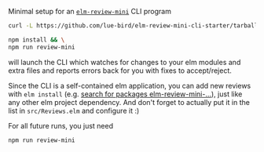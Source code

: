 Minimal setup for an [`elm-review-mini`](https://dark.elm.dmy.fr/packages/lue-bird/elm-review-mini/latest/) CLI program

```bash
curl -L https://github.com/lue-bird/elm-review-mini-cli-starter/tarball/master review-mini | tar xz

npm install && \
npm run review-mini
```
will launch the CLI which watches for changes to your elm modules and extra files and reports errors back for you with fixes to accept/reject. 

Since the CLI is a self-contained elm application, you can add new reviews with `elm install` (e.g. [search for packages elm-review-mini-...](https://dark.elm.dmy.fr/?q=elm-review-mini-)), just like any other elm project dependency.
And don't forget to actually put it in the list in `src/Reviews.elm` and configure it :)

For all future runs, you just need
```bash
npm run review-mini
```

